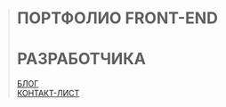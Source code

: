 
> # ПОРТФОЛИО FRONT-END
> # РАЗРАБОТЧИКА
> <a href="https://martiliones.github.io/bl0g/"> БЛОГ</a> <br>
> <a href="https://martiliones.github.io/contacts/"> КОНТАКТ-ЛИСТ</a>
